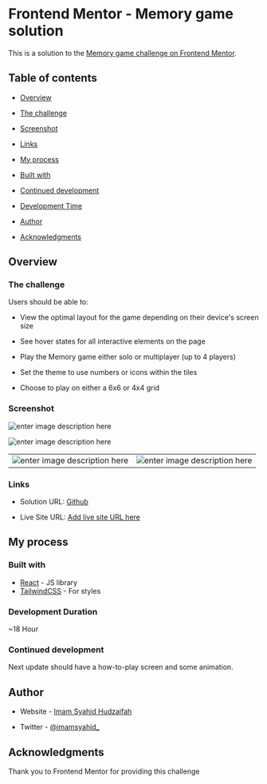 
# Frontend Mentor - Memory game solution

  

This is a solution to the [Memory game challenge on Frontend Mentor](https://www.frontendmentor.io/challenges/memory-game-vse4WFPvM). 
  

## Table of contents

  

-  [Overview](#overview)

-  [The challenge](#the-challenge)

-  [Screenshot](#screenshot)

-  [Links](#links)

-  [My process](#my-process)

-  [Built with](#built-with)

-  [Continued development](#continued-development)

-  [Development Time](#development-duration)

-  [Author](#author)

-  [Acknowledgments](#acknowledgments)
  

## Overview

  

### The challenge

  

Users should be able to:

  

- View the optimal layout for the game depending on their device's screen size

- See hover states for all interactive elements on the page

- Play the Memory game either solo or multiplayer (up to 4 players)

- Set the theme to use numbers or icons within the tiles

- Choose to play on either a 6x6 or 4x4 grid

  

### Screenshot

  
![enter image description here](https://i.ibb.co/NWsLypY/main-desktop.png)

![enter image description here](https://i.ibb.co/WnTQ9by/play-desktop.png)

||  |
|--|--|
| ![enter image description here](https://i.ibb.co/XbtCLSf/main-mobile.png) | ![enter image description here](https://i.ibb.co/2cjJ94Y/result-mobile.png) | 

### Links 

- Solution URL: [Github](https://github.com/unoflavora/memory-game)

- Live Site URL: [Add live site URL here](https://your-live-site-url.com)

  

## My process

  

### Built with

  


-  [React](https://reactjs.org/) - JS library
-  [TailwindCSS](https://tailwindcss.com/) - For styles

  
### Development Duration
~18 Hour

### Continued development

Next update should have a how-to-play screen and some animation.  

## Author

  

- Website - [Imam Syahid Hudzaifah](https://imamsyahid.diktus.id)


- Twitter - [@imamsyahid_](https://www.twitter.com/imamsyahid_)

  

## Acknowledgments

  

Thank you to Frontend Mentor for providing this challenge
  